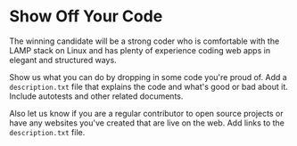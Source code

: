Show Off Your Code
==================
The winning candidate will be a strong coder who is comfortable with the LAMP stack on Linux and has plenty of experience coding web apps in elegant and structured ways.

Show us what you can do by dropping in some code you're proud of.  Add a `description.txt` file that explains the code and what's good or bad about it.  Include autotests and other related documents.

Also let us know if you are a regular contributor to open source projects or have any websites you've created that are live on the web.  Add links to the `description.txt` file.
